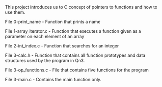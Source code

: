 This project introduces us to C concept of pointers to functions and how to use them.

File 0-print_name - Function that prints a name

File 1-array_iterator.c - Function that executes a function given as a parameter on each element of an array

File 2-int_index.c - Function that searches for an integer

File 3-calc.h - Function that contains all function prototypes and data structures used by the program in Qn3.

File 3-op_functions.c - File that contains five functions for the program

File 3-main.c - Contains the main function only.


